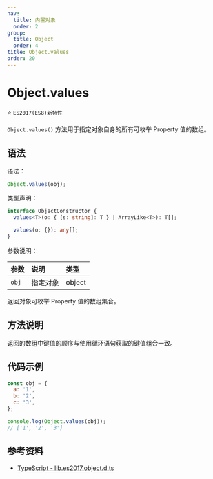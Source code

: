 ```yaml
---
nav:
  title: 内置对象
  order: 2
group:
  title: Object
  order: 4
title: Object.values
order: 20
---
```


# Object.values

⭐️ `ES2017(ES8)新特性`

`Object.values()` 方法用于指定对象自身的所有可枚举 Property 值的数组。

## 语法

语法：

```js
Object.values(obj);
```

类型声明：

```ts
interface ObjectConstructor {
  values<T>(o: { [s: string]: T } | ArrayLike<T>): T[];

  values(o: {}): any[];
}
```

参数说明：

| 参数  | 说明     | 类型   |
| :---- | :------- | :----- |
| `obj` | 指定对象 | object |

返回对象可枚举 Property 值的数组集合。

## 方法说明

返回的数组中键值的顺序与使用循环语句获取的键值组合一致。

## 代码示例

```js
const obj = {
  a: '1',
  b: '2',
  c: '3',
};

console.log(Object.values(obj));
// ['1', '2', '3']
```

## 参考资料

- [TypeScript - lib.es2017.object.d.ts](https://github.com/microsoft/TypeScript/blob/main/lib/lib.es2017.object.d.ts)
